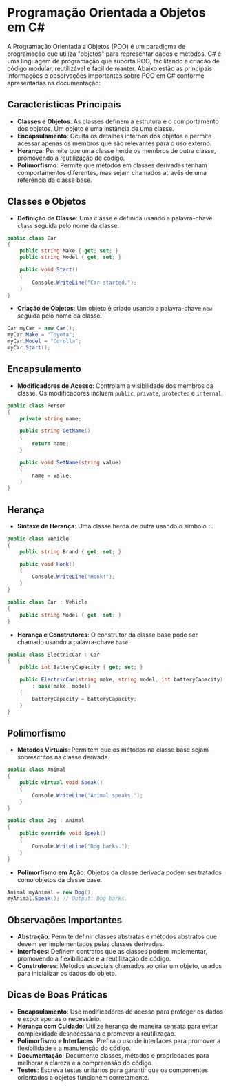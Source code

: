 
# Programação Orientada a Objetos em C#

A Programação Orientada a Objetos (POO) é um paradigma de programação que utiliza "objetos" para representar dados e métodos. C# é uma linguagem de programação que suporta POO, facilitando a criação de código modular, reutilizável e fácil de manter. Abaixo estão as principais informações e observações importantes sobre POO em C# conforme apresentadas na documentação:

## Características Principais
- **Classes e Objetos**: As classes definem a estrutura e o comportamento dos objetos. Um objeto é uma instância de uma classe.
- **Encapsulamento**: Oculta os detalhes internos dos objetos e permite acessar apenas os membros que são relevantes para o uso externo.
- **Herança**: Permite que uma classe herde os membros de outra classe, promovendo a reutilização de código.
- **Polimorfismo**: Permite que métodos em classes derivadas tenham comportamentos diferentes, mas sejam chamados através de uma referência da classe base.

## Classes e Objetos
- **Definição de Classe**: Uma classe é definida usando a palavra-chave `class` seguida pelo nome da classe.
```csharp
public class Car
{
    public string Make { get; set; }
    public string Model { get; set; }

    public void Start()
    {
        Console.WriteLine("Car started.");
    }
}
```

- **Criação de Objetos**: Um objeto é criado usando a palavra-chave `new` seguida pelo nome da classe.
```csharp
Car myCar = new Car();
myCar.Make = "Toyota";
myCar.Model = "Corolla";
myCar.Start();
```

## Encapsulamento
- **Modificadores de Acesso**: Controlam a visibilidade dos membros da classe. Os modificadores incluem `public`, `private`, `protected` e `internal`.
```csharp
public class Person
{
    private string name;

    public string GetName()
    {
        return name;
    }

    public void SetName(string value)
    {
        name = value;
    }
}
```

## Herança
- **Sintaxe de Herança**: Uma classe herda de outra usando o símbolo `:`.
```csharp
public class Vehicle
{
    public string Brand { get; set; }

    public void Honk()
    {
        Console.WriteLine("Honk!");
    }
}

public class Car : Vehicle
{
    public string Model { get; set; }
}
```

- **Herança e Construtores**: O construtor da classe base pode ser chamado usando a palavra-chave `base`.
```csharp
public class ElectricCar : Car
{
    public int BatteryCapacity { get; set; }

    public ElectricCar(string make, string model, int batteryCapacity)
        : base(make, model)
    {
        BatteryCapacity = batteryCapacity;
    }
}
```

## Polimorfismo
- **Métodos Virtuais**: Permitem que os métodos na classe base sejam sobrescritos na classe derivada.
```csharp
public class Animal
{
    public virtual void Speak()
    {
        Console.WriteLine("Animal speaks.");
    }
}

public class Dog : Animal
{
    public override void Speak()
    {
        Console.WriteLine("Dog barks.");
    }
}
```

- **Polimorfismo em Ação**: Objetos da classe derivada podem ser tratados como objetos da classe base.
```csharp
Animal myAnimal = new Dog();
myAnimal.Speak(); // Output: Dog barks.
```

## Observações Importantes
- **Abstração**: Permite definir classes abstratas e métodos abstratos que devem ser implementados pelas classes derivadas.
- **Interfaces**: Definem contratos que as classes podem implementar, promovendo a flexibilidade e a reutilização de código.
- **Construtores**: Métodos especiais chamados ao criar um objeto, usados para inicializar os dados do objeto.

## Dicas de Boas Práticas
- **Encapsulamento**: Use modificadores de acesso para proteger os dados e expor apenas o necessário.
- **Herança com Cuidado**: Utilize herança de maneira sensata para evitar complexidade desnecessária e promover a reutilização.
- **Polimorfismo e Interfaces**: Prefira o uso de interfaces para promover a flexibilidade e a manutenção do código.
- **Documentação**: Documente classes, métodos e propriedades para melhorar a clareza e a compreensão do código.
- **Testes**: Escreva testes unitários para garantir que os componentes orientados a objetos funcionem corretamente.
